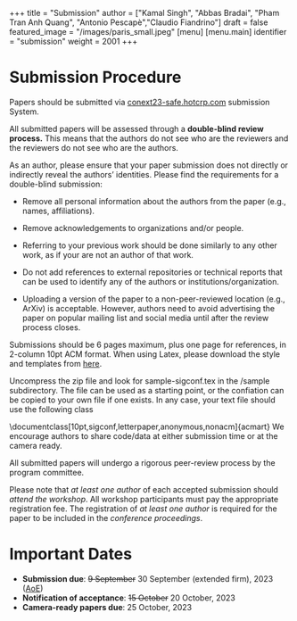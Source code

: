 +++
title = "Submission"
author = ["Kamal Singh", "Abbas Bradai", "Pham Tran Anh Quang", "Antonio Pescapè","Claudio Fiandrino"]
draft = false
featured_image = "/images/paris_small.jpeg"
[menu]
  [menu.main]
    identifier = "submission"
    weight = 2001
+++

# Submission Procedure

Papers should be submitted via [conext23-safe.hotcrp.com](https://conext23-safe.hotcrp.com) submission System.

All submitted papers will be assessed through a **double-blind review process.** This means that the authors do not see who are the reviewers and the reviewers do not see who are the authors.

As an author, please ensure that your paper submission does not directly or indirectly reveal the authors’ identities. Please find the requirements for a double-blind submission:

- Remove all personal information about the authors from the paper (e.g., names, affiliations).
  
- Remove acknowledgements to organizations and/or people.

- Referring to your previous work should be done similarly to any other work, as if your are not an author of that work.

- Do not add references to external repositories or technical reports that can be used to identify any of the authors or institutions/organization.

- Uploading a version of the paper to a non-peer-reviewed location (e.g., ArXiv) is acceptable. However, authors need to avoid advertising the paper on popular mailing list and social media until after the review process closes.

Submissions should be 6 pages maximum, plus one page for references, in 2-column 10pt ACM format. When using Latex, please download the style and templates from [here](https://www.acm.org/binaries/content/assets/publications/consolidated-tex-template/acmart-primary.zip).

Uncompress the zip file and look for sample-sigconf.tex in the /sample subdirectory. The file can be used as a starting point, or the confiation can be copied to your own file if one exists. In any case, your text file should use the following class

\documentclass[10pt,sigconf,letterpaper,anonymous,nonacm]{acmart}
We encourage authors to share code/data at either submission time or at the camera ready.

All submitted papers will undergo a rigorous peer-review process by the program committee. 

Please note that *at least one author* of each accepted submission should *attend the workshop*. All workshop participants must pay the appropriate registration fee. The registration of *at least one author* is required for the paper to be included in the *conference proceedings*.


# Important Dates

- **Submission due**: ~~9 September~~ 30 September (extended firm), 2023 ([AoE](https://en.wikipedia.org/wiki/Anywhere_on_Earth "Anywhere on Earth definition"))
- **Notification of acceptance**: ~~15 October~~ 20 October, 2023
- **Camera-ready papers due**: 25 October, 2023 
